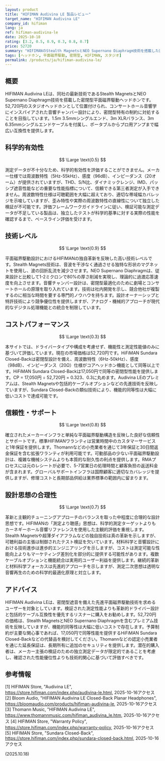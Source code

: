 ```yaml
---
layout: product
title: "HIFIMAN Audivina LE 製品レビュー"
target_name: "HIFIMAN Audivina LE"
company_id: hifiman
lang: ja
ref: hifiman-audivina-le
date: 2025-10-18
rating: [3.2, 0.5, 0.9, 0.3, 0.8, 0.7]
price: 52720
summary: "HIFIMANのStealth MagnetsとNEO Supernano Diaphragm技術を搭載した密閉型平面磁界駆動ヘッドホン。先進的なドライバー設計を特徴とするが、検証のための測定データは限定的。"
tags: [ヘッドホン, 平面磁界駆動, 密閉型, HIFIMAN, スタジオ]
permalink: /products/ja/hifiman-audivina-le/
---
```


## 概要

HIFIMAN Audivina LEは、同社の最新技術であるStealth MagnetsとNEO Supernano Diaphragm技術を搭載した密閉型平面磁界駆動ヘッドホンです。52,720円のスタジオヘッドホンとして位置付けられ、コンサートホール音響学にインスパイアされた音響チャンバー設計により、密閉型特有の制約に対処することを目指しています。1.5m 3.5mmシングルエンド、3m XLRバランス、3m 6.35mmシングルエンドケーブルを付属し、ポータブルからプロ用アンプまで幅広い互換性を提供します。

## 科学的有効性

$$ \Large \text{0.5} $$

測定データが不十分なため、科学的有効性を評価することができません。メーカー仕様では周波数特性（5Hz-55kHz）、感度（96dB）、インピーダンス（20オーム）が提供されていますが、THD、S/N比、ダイナミックレンジ、IMD、パッシブ遮音性能などの重要な性能指標について、信頼できる第三者測定が入手できません。周波数特性仕様は可聴範囲を大幅に超えており、適切な帯域幅カバレッジを示唆していますが、歪み特性や実際の周波数特性の直線性について独立した検証が不可能です。評価フレームワークガイドラインに従い、検証可能な測定データが不足している製品は、独立したテストが科学的基準に対する実際の性能を確認するまで、ベースライン評価を受けます。

## 技術レベル

$$ \Large \text{0.9} $$

平面磁界駆動設計におけるHIFIMANの独自革新を反映した高い技術レベルです。Stealth Magnets技術は、音波を干渉なく通過させる独特な形状のマグネットを使用し、波の回折乱流を減少させます。NEO Supernano Diaphragmは、従来設計と比較して1-2ミクロンで80%の厚さ削減を実現し、理論的に過渡応答速度を向上させます。音響チャンバー設計は、密閉型最適化のために劇場とコンサートホールの原理を取り入れています。技術は社内開発を示し、競合他社が複製するのに相当な時間を要する専門的ノウハウを持ちます。設計オーナーシップと特許技術により競争優位性を提供しますが、アナログ・機械的アプローチが現代的なデジタル処理機能との統合を制限しています。

## コストパフォーマンス

$$ \Large \text{0.3} $$

本サイトでは、ドライバータイプや構成を考慮せず、機能性と測定性能値のみに基づいて評価しています。現在の市場価格は52,720円です。HiFiMAN Sundara Closed-Backは密閉型設計を備え、周波数特性（6Hz-50kHz）、感度（98dB）、インピーダンス（20Ω）仕様がコアヘッドホン機能として同等以上です。HiFiMAN Sundara Closed-Backは17,050円で同等の密閉型性能を提供します。CP = 17,050円 ÷ 52,720円 = 0.323、0.3に丸めます。Audivina LEのプレミアムは、Stealth Magnetsや包括的ケーブルオプションなどの先進技術を反映していますが、Sundara Closed-Backの類似技術により、機能的同等性は大幅に低いコストで達成可能です。

## 信頼性・サポート

$$ \Large \text{0.8} $$

確立されたメーカーインフラと単純な平面磁界駆動構造を反映した良好な信頼性とサポートです。標準HIFIMANワランティは営業時間中のカスタマーサービスと1年保証を提供します。Thomannなどの小売業者を通じて3年保証と30日間返金保証を含む拡張ワランティが利用可能です。可動部品の少ない平面磁界駆動設計は、複雑な機械システムよりも本質的な耐久性の利点を提供します。RMAプロセスには元のレシートが必要で、5-7営業日の処理時間と顧客負担の返送料金が含まれます。グローバルサポートインフラは国際顧客に適切なカバレッジを提供しますが、修理コストと長期部品供給は業界標準の範囲内に留まります。

## 設計思想の合理性

$$ \Large \text{0.7} $$

革新と主観的チューニングアプローチのバランスを取った中程度に合理的な設計思想です。HIFIMANの「測定より聴感」思想は、科学的測定ターゲットよりもカーネギーホール音響リファレンスを使用した主観的評価を重視します。Stealth Magnetsや超薄ダイアフラムなどの独自技術は真の革新を示しますが、可聴利益の主張は制御されたテスト検証を欠いています。材料科学と音響設計における技術進歩は進歩的エンジニアリングを示しますが、コストは測定可能な性能向上よりもマーケティング差別化を部分的に提供する可能性があります。複数ケーブルオプションと機能統合は実用的ユーザー利益を提供します。継続的革新と材料科学フォーカスは先進的アプローチを示しますが、測定二次思想は透明な音響再生のための科学的最適化原理と対立します。

## アドバイス

HIFIMAN Audivina LEは、密閉型遮音を備えた先進平面磁界駆動技術を求めるユーザーを対象としています。検証された測定性能よりも革新的ドライバー設計と包括的ケーブル互換性を優先するリスナーに購入をお勧めします。52,720円の価格は、Stealth MagnetsとNEO Supernano Diaphragmを含むプレミアム技術を反映していますが、機能的同等性は大幅に低いコストで存在します。予算制約が主要な関心事であれば、17,050円で同等性能を提供するHiFiMAN Sundara Closed-Backなどの代替品を検討してください。Thomannなどの認定小売業者を通じた延長保証は、長期所有に追加のセキュリティを提供します。潜在的購入者は、メーカー主張の検証のための独立測定データが限定的であることを考慮し、確認された性能優位性よりも技術的関心に基づいて評価すべきです。

## 参考情報

[1] HIFIMAN Store, "Audivina LE", https://store.hifiman.com/index.php/audivina-le.html, 2025-10-16アクセス
[2] Bloom Audio, "HIFIMAN Audivina LE Closed-Back Planar Headphones", https://bloomaudio.com/products/hifiman-audivina-le, 2025-10-16アクセス
[3] Thomann Music, "HIFIMAN Audivina LE", https://www.thomannmusic.com/hifiman_audivina_le.htm, 2025-10-16アクセス
[4] HIFIMAN Store, "Warranty Policy", https://store.hifiman.com/index.php/warranty-policy, 2025-10-16アクセス
[5] HIFIMAN Store, "Sundara Closed-Back", https://store.hifiman.com/index.php/sundara-closed-back.html, 2025-10-16アクセス

(2025.10.18)